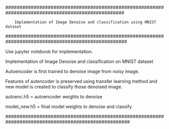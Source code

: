 


##################################################################################################

		Implementation of Image Denoise and classification using MNIST dataset	


###################################################################################################


Use jupyter notebook for implementation. 

Implementation of Image Denoise and classification on MNIST dataset	

Autoencoder is first trained to denoise image from noisy image.

Features of autencoder is preserved using transfer learning method and new model is created to classify those denoised image.


autoenc.h5 = autoencoder weights to denoise

model_new.h5 = final model weights to denoise and classify

####################################################################################################
